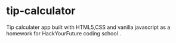 # tip-calculator
Tip calculater app built with HTML5,CSS and vanilla javascript as a homework for HackYourFuture coding school .
